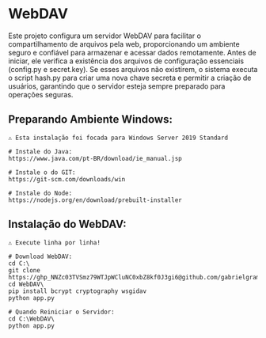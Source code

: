 # WebDAV
 Este projeto configura um servidor WebDAV para facilitar o compartilhamento de arquivos pela web, proporcionando um ambiente seguro e confiável para armazenar e acessar dados remotamente. Antes de iniciar, ele verifica a existência dos arquivos de configuração essenciais (config.py e secret.key). Se esses arquivos não existirem, o sistema executa o script hash.py para criar uma nova chave secreta e permitir a criação de usuários, garantindo que o servidor esteja sempre preparado para operações seguras.

## Preparando Ambiente Windows:

```
⚠️ Esta instalação foi focada para Windows Server 2019 Standard
```

```
# Instale do Java:
https://www.java.com/pt-BR/download/ie_manual.jsp

# Instale o do GIT:
https://git-scm.com/downloads/win

# Instale do Node:
https://nodejs.org/en/download/prebuilt-installer
```

## Instalação do WebDAV:

```
⚠️ Execute linha por linha!

# Download WebDAV:
cd C:\
git clone https://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@github.com/gabrielgramato/WebDAV.git
cd WebDAV\
pip install bcrypt cryptography wsgidav
python app.py

# Quando Reiniciar o Servidor:
cd C:\WebDAV\
python app.py
```
